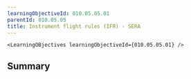 ```yaml
---
learningObjectiveId: 010.05.05.01
parentId: 010.05.05
title: Instrument flight rules (IFR) - SERA
---
```


```tsx eval
<LearningOBjectives learningObjectiveId={010.05.05.01} />
```

## Summary
